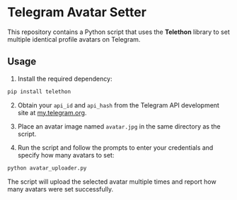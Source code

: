 # Telegram Avatar Setter

This repository contains a Python script that uses the **Telethon** library to set multiple identical profile avatars on Telegram.

## Usage

1. Install the required dependency:

```bash
pip install telethon
```

2. Obtain your `api_id` and `api_hash` from the Telegram API development site at [my.telegram.org](https://my.telegram.org).

3. Place an avatar image named `avatar.jpg` in the same directory as the script.

4. Run the script and follow the prompts to enter your credentials and specify how many avatars to set:

```bash
python avatar_uploader.py
```

The script will upload the selected avatar multiple times and report how many avatars were set successfully.
